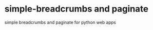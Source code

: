 simple-breadcrumbs and paginate
==================

simple breadcrumbs and paginate for python web apps
